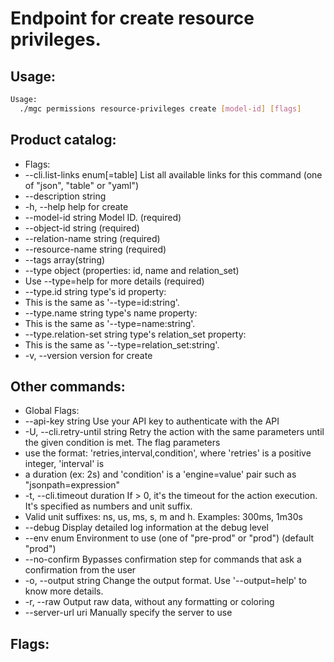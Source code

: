 # Endpoint for create resource privileges.

## Usage:
```bash
Usage:
  ./mgc permissions resource-privileges create [model-id] [flags]
```

## Product catalog:
- Flags:
- --cli.list-links enum[=table]   List all available links for this command (one of "json", "table" or "yaml")
- --description string
- -h, --help                          help for create
- --model-id string               Model ID. (required)
- --object-id string               (required)
- --relation-name string           (required)
- --resource-name string           (required)
- --tags array(string)
- --type object                   (properties: id, name and relation_set)
- Use --type=help for more details (required)
- --type.id string                type's id property:
- This is the same as '--type=id:string'.
- --type.name string              type's name property:
- This is the same as '--type=name:string'.
- --type.relation-set string      type's relation_set property:
- This is the same as '--type=relation_set:string'.
- -v, --version                       version for create

## Other commands:
- Global Flags:
- --api-key string           Use your API key to authenticate with the API
- -U, --cli.retry-until string   Retry the action with the same parameters until the given condition is met. The flag parameters
- use the format: 'retries,interval,condition', where 'retries' is a positive integer, 'interval' is
- a duration (ex: 2s) and 'condition' is a 'engine=value' pair such as "jsonpath=expression"
- -t, --cli.timeout duration     If > 0, it's the timeout for the action execution. It's specified as numbers and unit suffix.
- Valid unit suffixes: ns, us, ms, s, m and h. Examples: 300ms, 1m30s
- --debug                    Display detailed log information at the debug level
- --env enum                 Environment to use (one of "pre-prod" or "prod") (default "prod")
- --no-confirm               Bypasses confirmation step for commands that ask a confirmation from the user
- -o, --output string            Change the output format. Use '--output=help' to know more details.
- -r, --raw                      Output raw data, without any formatting or coloring
- --server-url uri           Manually specify the server to use

## Flags:
```bash

```

